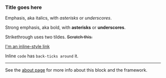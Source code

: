 ### Title goes here

Emphasis, aka italics, with *asterisks* or _underscores_.

Strong emphasis, aka bold, with **asterisks** or __underscores__.

Strikethrough uses two tildes. ~~Scratch this.~~

[I'm an inline-style link](https://www.google.com)

Inline `code` has `back-ticks around` it.

___

See the [about page](about.html) for more info about this block and the framework.